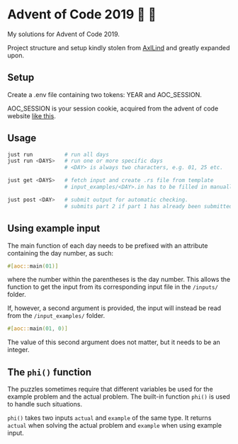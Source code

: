 # Advent of Code 2019 :christmas_tree: :crab:

My solutions for Advent of Code 2019.

Project structure and setup kindly stolen from [AxlLind](https://github.com/AxlLind) and greatly expanded upon.

## Setup

Create a .env file containing two tokens: YEAR and AOC_SESSION.

AOC_SESSION is your session cookie, acquired from the advent of code website [like this](https://github.com/wimglenn/advent-of-code-wim/issues/1).

## Usage

```sh
just run          # run all days
just run <DAYS>   # run one or more specific days
                  # <DAY> is always two characters, e.g. 01, 25 etc.

just get <DAYS>   # fetch input and create .rs file from template
                  # input_examples/<DAY>.in has to be filled in manually

just post <DAY>   # submit output for automatic checking.
                  # submits part 2 if part 1 has already been submitted
```

## Using example input

The main function of each day needs to be prefixed with an attribute containing the day number, as such:

```rust
#[aoc::main(01)]
```

where the number within the parentheses is the day number. This allows the function to get the input from its corresponding input file in the `/inputs/` folder.

If, however, a second argument is provided, the input will instead be read from the `/input_examples/` folder.

```rust
#[aoc::main(01, 0)]
```

The value of this second argument does not matter, but it needs to be an integer.

## The `phi()` function

The puzzles sometimes require that different variables be used for the example problem and the actual problem. The built-in function `phi()` is used to handle such situations.

`phi()` takes two inputs `actual` and `example` of the same type. It returns `actual` when solving the actual problem and `example` when using example input.
